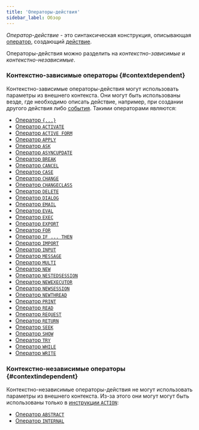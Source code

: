 ```yaml
---
title: 'Операторы-действия'
sidebar_label: Обзор
---
```


*Оператор-действие* - это синтаксическая конструкция, описывающая [оператор](Action_operators_paradigm.md), создающий [действие](Actions.md).

Операторы-действия можно разделить на *контекстно-зависимые* и *контекстно-независимые*.

### Контекстно-зависимые операторы {#contextdependent}

Контекстно-зависимые операторы-действия могут использовать параметры из внешнего контекста. Они могут быть использованы везде, где необходимо описать действие, например, при создании другого действия либо [события](Events.md). Такими операторами являются:

-   [Оператор `{...}`](Braces_operator.md)
-   [Оператор `ACTIVATE`](ACTIVATE_operator.md)
-   [Оператор `ACTIVE FORM`](ACTIVE_FORM_operator.md)
-   [Оператор `APPLY`](APPLY_operator.md)
-   [Оператор `ASK`](ASK_operator.md)
-   [Оператор `ASYNCUPDATE`](https://ru-documentation.lsfusion.org/pages/viewpage.action?pageId=12320796)
-   [Оператор `BREAK`](BREAK_operator.md)
-   [Оператор `CANCEL`](CANCEL_operator.md)
-   [Оператор `CASE`](CASE_action_operator.md)
-   [Оператор `CHANGE`](CHANGE_operator.md)
-   [Оператор `CHANGECLASS`](CHANGECLASS_operator.md)
-   [Оператор `DELETE`](DELETE_operator.md)
-   [Оператор `DIALOG`](DIALOG_operator.md)
-   [Оператор `EMAIL`](EMAIL_operator.md)
-   [Оператор `EVAL`](EVAL_operator.md)
-   [Оператор `EXEC`](EXEC_operator.md)
-   [Оператор `EXPORT`](EXPORT_operator.md)
-   [Оператор `FOR`](FOR_operator.md)
-   [Оператор `IF ... THEN`](IF_..._THEN_action_operator.md)
-   [Оператор `IMPORT`](IMPORT_operator.md)
-   [Оператор `INPUT`](INPUT_operator.md)
-   [Оператор `MESSAGE`](MESSAGE_operator.md)
-   [Оператор `MULTI`](MULTI_action_operator.md)
-   [Оператор `NEW`](NEW_operator.md)
-   [Оператор `NESTEDSESSION`](NESTEDSESSION_operator.md)
-   [Оператор `NEWEXECUTOR`](NEWEXECUTOR_operator.md)
-   [Оператор `NEWSESSION`](NEWSESSION_operator.md)
-   [Оператор `NEWTHREAD`](NEWTHREAD_operator.md)
-   [Оператор `PRINT`](PRINT_operator.md)
-   [Оператор `READ`](READ_operator.md)
-   [Оператор `REQUEST`](REQUEST_operator.md)
-   [Оператор `RETURN`](RETURN_operator.md)
-   [Оператор `SEEK`](SEEK_operator.md)
-   [Оператор `SHOW`](SHOW_operator.md)
-   [Оператор `TRY`](TRY_operator.md)
-   [Оператор `WHILE`](WHILE_operator.md)
-   [Оператор `WRITE`](WRITE_operator.md)

### Контекстно-независимые операторы {#contextindependent}

Контекстно-независимые операторы-действия не могут использовать параметры из внешнего контекста. Из-за этого они могут могут быть использованы только в [инструкции `ACTION`](ACTION_statement.md):

-   [Оператор `ABSTRACT`](ABSTRACT_action_operator.md)
-   [Оператор `INTERNAL`](INTERNAL_operator.md)

 
